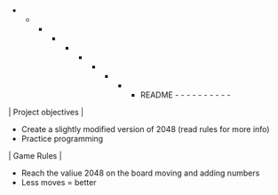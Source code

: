 - - - - - - - - - - README - - - - - - - - - - 

| Project objectives |

- Create a slightly modified version of 2048 (read rules for more info)
- Practice programming

| Game Rules |

- Reach the valiue 2048 on the board moving and adding numbers
- Less moves = better